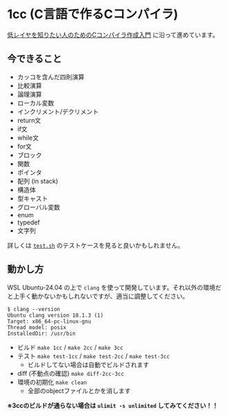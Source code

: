 # 1cc (C言語で作るCコンパイラ)

[低レイヤを知りたい人のためのCコンパイラ作成入門](https://www.sigbus.info/compilerbook) に沿って進めています。

## 今できること

- カッコを含んだ四則演算
- 比較演算
- 論理演算
- ローカル変数
- インクリメント/デクリメント
- return文
- if文
- while文
- for文
- ブロック
- 関数
- ポインタ
- 配列 (in stack)
- 構造体
- 型キャスト
- グローバル変数
- enum
- typedef
- 文字列

詳しくは [`test.sh`](./test.sh) のテストケースを見ると良いかもしれません。

## 動かし方

WSL Ubuntu-24.04 の上で `clang` を使って開発しています。それ以外の環境だと上手く動かないかもしれないですが、適当に調整してください。

```
$ clang --version
Ubuntu clang version 18.1.3 (1)
Target: x86_64-pc-linux-gnu
Thread model: posix
InstalledDir: /usr/bin
```

- ビルド `make 1cc` / `make 2cc` / `make 3cc`
- テスト `make test-1cc` / `make test-2cc` / `make test-3cc`
  - ビルドしてない場合は自動でビルドされます
- diff (不動点の確認) `make diff-2cc-3cc`
- 環境の初期化 `make clean`
  - 全部のobjectファイルとかを消します

**※3ccのビルドが通らない場合は `ulimit -s unlimited` してみてください！！**
